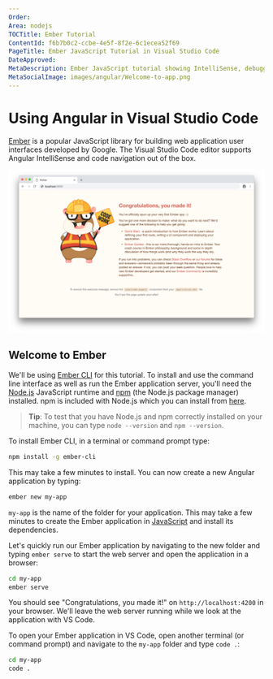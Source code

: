 ```yaml
---
Order:
Area: nodejs
TOCTitle: Ember Tutorial
ContentId: f6b7b0c2-ccbe-4e5f-8f2e-6c1ecea52f69
PageTitle: Ember JavaScript Tutorial in Visual Studio Code
DateApproved:
MetaDescription: Ember JavaScript tutorial showing IntelliSense, debugging, and code navigation support in the Visual Studio Code editor.
MetaSocialImage: images/angular/Welcome-to-app.png
---
```

# Using Angular in Visual Studio Code

[Ember](https://emberjs.com/) is a popular JavaScript library for building web application user interfaces developed by Google. The Visual Studio Code editor supports Angular IntelliSense and code navigation out of the box.

![Welcome to app](images/ember/welcome-page.png)

## Welcome to Ember

We'll be using [Ember CLI](https://ember-cli.com/) for this tutorial. To install and use the command line interface as well as run the Ember application server, you'll need the [Node.js](https://nodejs.org/) JavaScript runtime and [npm](https://www.npmjs.com/) (the Node.js package manager) installed. npm is included with Node.js which you can install from [here](https://nodejs.org/en/download/).

>**Tip**: To test that you have Node.js and npm correctly installed on your machine, you can type `node --version` and `npm --version`.

To install Ember CLI, in a terminal or command prompt type:

```bash
npm install -g ember-cli
```

This may take a few minutes to install. You can now create a new Angular application by typing:

```bash
ember new my-app
```

`my-app` is the name of the folder for your application. This may take a few minutes to create the Ember application in [JavaScript](/docs/languages/javascript.md) and install its dependencies.

Let's quickly run our Ember application by navigating to the new folder and typing `ember serve` to start the web server and open the application in a browser:

```bash
cd my-app
ember serve
```

You should see "Congratulations, you made it!" on `http://localhost:4200` in your browser. We'll leave the web server running while we look at the application with VS Code.

To open your Ember application in VS Code, open another terminal (or command prompt) and navigate to the `my-app` folder and type `code .`:

```bash
cd my-app
code .
```
